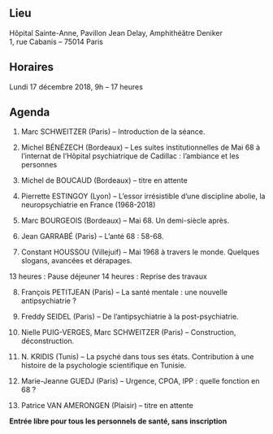 ## Lieu
Hôpital Sainte-Anne, Pavillon Jean Delay, Amphithéâtre Deniker    
1, rue Cabanis – 75014 Paris

## Horaires
Lundi 17 décembre 2018, 9h – 17 heures

## Agenda

1. Marc SCHWEITZER (Paris) – Introduction de la séance.

2. Michel BÉNÉZECH (Bordeaux) – Les suites institutionnelles de Mai 68 à l’internat de l’Hôpital psychiatrique de Cadillac : l’ambiance et les personnes

3. Michel de BOUCAUD (Bordeaux) – titre en attente

4. Pierrette ESTINGOY (Lyon) –  L’essor irrésistible d’une discipline abolie, la neuropsychiatrie en France (1968-2018)

5. Marc BOURGEOIS (Bordeaux) – Mai 68. Un demi-siècle après.

6. Jean GARRABÉ (Paris) – L’anté 68 : 58-68.

7. Constant HOUSSOU (Villejuif) – Mai 1968 à travers le monde. Quelques slogans, avancées et dérapages.

13 heures : Pause déjeuner
14 heures : Reprise des travaux

8. François PETITJEAN (Paris) – La santé mentale : une nouvelle antipsychiatrie ?

9. Freddy SEIDEL (Paris) – De l’antipsychiatrie à la post-psychiatrie.

10. Nielle PUIG-VERGES, Marc SCHWEITZER (Paris) – Construction, déconstruction.

11. N. KRIDIS (Tunis) – La psyché dans tous ses états. Contribution à une histoire de la psychologie scientifique en Tunisie.

12. Marie-Jeanne GUEDJ (Paris) – Urgence, CPOA, IPP : quelle fonction en 68 ?

13. Patrice VAN AMERONGEN (Plaisir) – titre en attente

**Entrée libre pour tous les personnels de santé, sans inscription**
